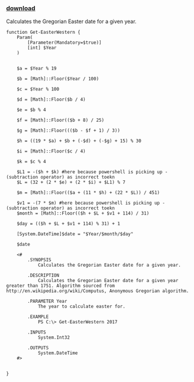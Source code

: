 ﻿---
pid:            3524
parent:         0
children:       
poster:         michaelvdnest
title:          
date:           2012-07-18 02:22:05
description:    Calculates the Gregorian Easter date for a given year.
format:         posh
---

# 

### [download](3524.ps1)  

Calculates the Gregorian Easter date for a given year.

```posh
function Get-EasterWestern {
	Param(
		[Parameter(Mandatory=$true)]
        [int] $Year
 	)

	
	$a = $Year % 19

	$b = [Math]::Floor($Year / 100)

	$c = $Year % 100

	$d = [Math]::Floor($b / 4)

	$e = $b % 4

	$f = [Math]::Floor(($b + 8) / 25)

	$g = [Math]::Floor((($b - $f + 1) / 3))
	
	$h = ((19 * $a) + $b + (-$d) + (-$g) + 15) % 30

	$i = [Math]::Floor($c / 4)

	$k = $c % 4

	$L1 = -($h + $k) #here because powershell is picking up - (subtraction operator) as incorrect toekn
	$L = (32 + (2 * $e) + (2 * $i) + $L1) % 7

	$m = [Math]::Floor(($a + (11 * $h) + (22 * $L)) / 451)

	$v1 = -(7 * $m) #here because powershell is picking up - (subtraction operator) as incorrect toekn
	$month = [Math]::Floor(($h + $L + $v1 + 114) / 31)

	$day = (($h + $L + $v1 + 114) % 31) + 1

	[System.DateTime]$date = "$Year/$month/$day"
	
	$date
	
	<#
		.SYNOPSIS
			Calculates the Gregorian Easter date for a given year.

		.DESCRIPTION
			Calculates the Gregorian Easter date for a given year greater than 1751. Algorithm sourced from http://en.wikipedia.org/wiki/Computus, Anonymous Gregorian algorithm. 
			
		.PARAMETER Year
			The year to calculate easter for.

		.EXAMPLE
			PS C:\> Get-EasterWestern 2017

		.INPUTS
			System.Int32

		.OUTPUTS
			System.DateTime
	#>
	
	
}
```

